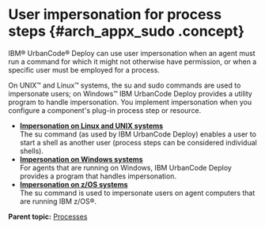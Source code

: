 # User impersonation for process steps {#arch_appx_sudo .concept}

IBM® UrbanCode® Deploy can use user impersonation when an agent must run a command for which it might not otherwise have permission, or when a specific user must be employed for a process.

On UNIX™ and Linux™ systems, the su and sudo commands are used to impersonate users; on Windows™ IBM UrbanCode Deploy provides a utility program to handle impersonation. You implement impersonation when you configure a component's plug-in process step or resource.

-   **[Impersonation on Linux and UNIX systems](../topics/arch_appx_sudo_using.md)**  
The su command \(as used by IBM UrbanCode Deploy\) enables a user to start a shell as another user \(process steps can be considered individual shells\).
-   **[Impersonation on Windows systems](../topics/arch_appx_impersonation_windows.md)**  
For agents that are running on Windows, IBM UrbanCode Deploy provides a program that handles impersonation.
-   **[Impersonation on z/OS systems](../topics/arch_appx_impersonation_zos.md)**  
The su command is used to impersonate users on agent computers that are running IBM z/OS®.

**Parent topic:** [Processes](../topics/comp_workflow.md)

